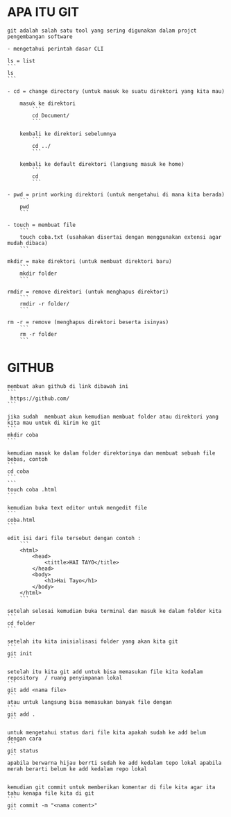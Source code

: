# APA ITU GIT
    git adalah salah satu tool yang sering digunakan dalam projct pengembangan software

    - mengetahui perintah dasar CLI
    
    ls = list
    ```
    ls
    ```

    - cd = change directory (untuk masuk ke suatu direktori yang kita mau)

        masuk ke direktori
            ```
            cd Document/
            ```

        kembali ke direktori sebelumnya
            ```
            cd ../
            ```

        kembali ke default direktori (langsung masuk ke home)
            ```
            cd
            ```

    - pwd = print working direktori (untuk mengetahui di mana kita berada)
        ```
        pwd
        ```

    - touch = membuat file
        ```
        touch coba.txt (usahakan disertai dengan menggunakan extensi agar mudah dibaca)
        ```

    mkdir = make direktori (untuk membuat direktori baru)
        ```
        mkdir folder
        ```

    rmdir = remove direktori (untuk menghapus direktori)
        ```
        rmdir -r folder/
        ```
    
    rm -r = remove (menghapus direktori beserta isinyas)
        ```
        rm -r folder
        ```

# GITHUB
    
    membuat akun github di link dibawah ini
    ```
     https://github.com/
    ```

    jika sudah  membuat akun kemudian membuat folder atau direktori yang kita mau untuk di kirim ke git
    ```
    mkdir coba
    ```

    kemudian masuk ke dalam folder direktorinya dan membuat sebuah file bebas, contoh
    ```
    cd coba
    ```
    ```
    touch coba .html
    ```

    kemudian buka text editor untuk mengedit file 
    ```
    coba.html
    ```

    edit isi dari file tersebut dengan contoh :
        ```
        <html>
            <head>
                <tittle>HAI TAYO</title>
            </head>
            <body>
                <h1>Hai Tayo</h1>
            </body>
        </html>
        ```

    setelah selesai kemudian buka terminal dan masuk ke dalam folder kita
    ```
    cd folder
    ```

    setelah itu kita inisialisasi folder yang akan kita git
    ```
    git init
    ```

    setelah itu kita git add untuk bisa memasukan file kita kedalam repository  / ruang penyimpanan lokal
    ```
    git add <nama file>
    ```
    atau untuk langsung bisa memasukan banyak file dengan
    ```
    git add .
    ```

    untuk mengetahui status dari file kita apakah sudah ke add belum dengan cara
    ```
    git status
    ```
    apabila berwarna hijau berrti sudah ke add kedalam tepo lokal apabila merah berarti belum ke add kedalam repo lokal


    kemudian git commit untuk memberikan komentar di file kita agar ita tahu kenapa file kita di git
    ```
    git commit -m "<nama coment>"
    ```
